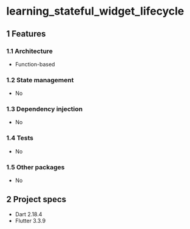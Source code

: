 # learning_stateful_widget_lifecycle

## 1 Features
### 1.1 Architecture
- Function-based
### 1.2 State management
- No
### 1.3 Dependency injection
- No
### 1.4 Tests
- No
### 1.5 Other packages
- No

## 2 Project specs
- Dart 2.18.4
- Flutter 3.3.9

